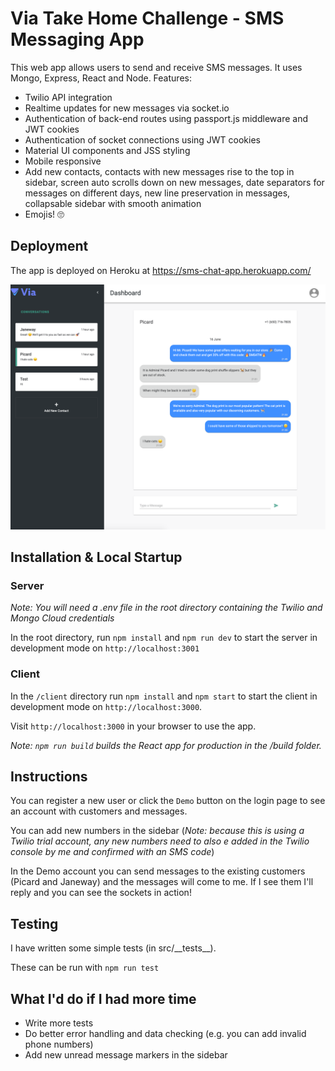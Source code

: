 # Via Take Home Challenge - SMS Messaging App

This web app allows users to send and receive SMS messages. It uses Mongo, Express, React and Node. Features:

- Twilio API integration
- Realtime updates for new messages via socket.io
- Authentication of back-end routes using passport.js middleware and JWT cookies
- Authentication of socket connections using JWT cookies
- Material UI components and JSS styling
- Mobile responsive
- Add new contacts, contacts with new messages rise to the top in sidebar, screen auto scrolls down on new messages, date separators for messages on different days, new line preservation in messages, collapsable sidebar with smooth animation
- Emojis! 🙄

## Deployment

The app is deployed on Heroku at https://sms-chat-app.herokuapp.com/

![Screenshot](assets/screenshot.png)

## Installation & Local Startup

### Server

_Note: You will need a .env file in the root directory containing the Twilio and Mongo Cloud credentials_

In the root directory, run `npm install` and `npm run dev` to start the server in development mode on `http://localhost:3001`

### Client

In the `/client` directory run `npm install` and `npm start` to start the client in development mode on `http://localhost:3000`.

Visit `http://localhost:3000` in your browser to use the app.

_Note: `npm run build` builds the React app for production in the /build folder._

## Instructions

You can register a new user or click the `Demo` button on the login page to see an account with customers and messages.

You can add new numbers in the sidebar (_Note: because this is using a Twilio trial account, any new numbers need to also e added in the Twilio console by me and confirmed with an SMS code_)

In the Demo account you can send messages to the existing customers (Picard and Janeway) and the messages will come to me. If I see them I'll reply and you can see the sockets in action!

## Testing

I have written some simple tests (in src/\_\_tests\_\_).

These can be run with `npm run test`

## What I'd do if I had more time

- Write more tests
- Do better error handling and data checking (e.g. you can add invalid phone numbers)
- Add new unread message markers in the sidebar
